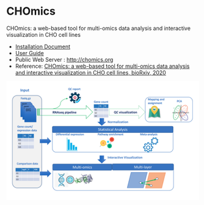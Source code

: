 # CHOmics
CHOmics: a web-based tool for multi-omics data analysis and interactive visualization in CHO cell lines

- [Installation Document](http://chomics.org/chomics/install.php)
- [User Guide](https://github.com/baohongz/CHOmics/blob/master/CHOmics_User_Guide_Supplementary_toNAR.pdf)
- Public Web Server : <http://chomics.org>
- Reference: [CHOmics: a web-based tool for multi-omics data analysis and interactive visualization in CHO cell lines, bioRxiv, 2020](https://www.biorxiv.org/content/10.1101/2020.03.17.995290v3.full)

![CHOmics](CHOmics.png?raw=true "CHOmics")
